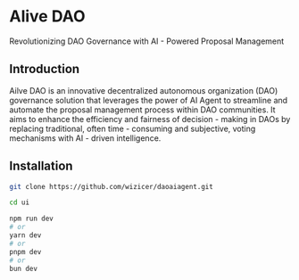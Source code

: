 # Alive DAO
Revolutionizing DAO Governance with AI - Powered Proposal Management

## Introduction
Ailve DAO is an innovative decentralized autonomous organization (DAO) governance solution that leverages the power of AI Agent to streamline and automate the proposal management process within DAO communities. It aims to enhance the efficiency and fairness of decision - making in DAOs by replacing traditional, often time - consuming and subjective, voting mechanisms with AI - driven intelligence.

## Installation
```bash
git clone https://github.com/wizicer/daoaiagent.git

cd ui

npm run dev
# or
yarn dev
# or
pnpm dev
# or
bun dev
```
